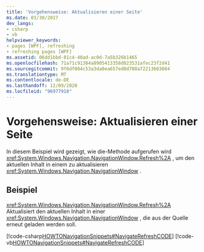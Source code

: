 ```yaml
---
title: 'Vorgehensweise: Aktualisieren einer Seite'
ms.date: 03/30/2017
dev_langs:
- csharp
- vb
helpviewer_keywords:
- pages [WPF], refreshing
- refreshing pages [WPF]
ms.assetid: 06dd1bbd-81c4-40ad-ac0d-7a5b326b1465
ms.openlocfilehash: 71a71c91384a8905413358d023531afec23f2d41
ms.sourcegitcommit: 9f6df084c53a3da0ea657ed0d708a72213683084
ms.translationtype: MT
ms.contentlocale: de-DE
ms.lasthandoff: 12/09/2020
ms.locfileid: "96977918"
---
```

# <a name="how-to-refresh-a-page"></a>Vorgehensweise: Aktualisieren einer Seite
In diesem Beispiel wird gezeigt, wie die-Methode aufgerufen wird <xref:System.Windows.Navigation.NavigationWindow.Refresh%2A> , um den aktuellen Inhalt in einem zu aktualisieren <xref:System.Windows.Navigation.NavigationWindow> .  
  
## <a name="example"></a>Beispiel  
 <xref:System.Windows.Navigation.NavigationWindow.Refresh%2A> Aktualisiert den aktuellen Inhalt in einer <xref:System.Windows.Navigation.NavigationWindow> , die aus der Quelle erneut geladen werden soll.  
  
 [!code-csharp[HOWTONavigationSnippets#NavigateRefreshCODE](~/samples/snippets/csharp/VS_Snippets_Wpf/HOWTONavigationSnippets/CSharp/MainWindow.xaml.cs#navigaterefreshcode)]
 [!code-vb[HOWTONavigationSnippets#NavigateRefreshCODE](~/samples/snippets/visualbasic/VS_Snippets_Wpf/HOWTONavigationSnippets/visualbasic/mainwindow.xaml.vb#navigaterefreshcode)]
